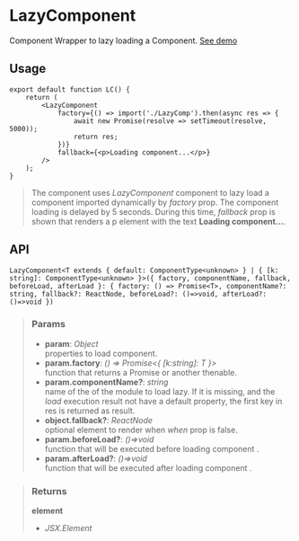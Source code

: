 # LazyComponent
Component Wrapper to lazy loading a Component. [See demo](https://react-tools.ndria.dev/#/components/LazyComponent)

## Usage

```tsx
export default function LC() {
	return (
		<LazyComponent
			factory={() => import('./LazyComp').then(async res => {
				await new Promise(resolve => setTimeout(resolve, 5000));
				return res;
			})}
			fallback={<p>Loading component...</p>}
		/>
	);
}
```

> The component uses _LazyComponent_ component to lazy load a component imported dynamically by _factory_ prop. The component loading is delayed by 5 seconds. During this time, _fallback_ prop is shown that renders a p element with the text __Loading component...__.


## API

```tsx
LazyComponent<T extends { default: ComponentType<unknown> } | { [k: string]: ComponentType<unknown> }>({ factory, componentName, fallback, beforeLoad, afterLoad }: { factory: () => Promise<T>, componentName?: string, fallback?: ReactNode, beforeLoad?: ()=>void, afterLoad?: ()=>void })
```


> ### Params
>
> - __param__: _Object_  
properties to load component.
> - __param.factory__: _() => Promise<{ [k:string]: T }>_  
function that returns a Promise or another thenable.
> - __param.componentName?__: _string_  
name of the of the module to load lazy. If it is missing, and the _load_ execution result not have a default property, the first key in res is returned as result.
> - __object.fallback?__: _ReactNode_  
optional element to render when _when_ prop is false.
> - __param.beforeLoad?__: _()=>void_  
function that will be executed before loading component .
> - __param.afterLoad?__: _()=>void_  
function that will be executed after loading component .
>



> ### Returns
>
> __element__
> - _JSX.Element_  
>